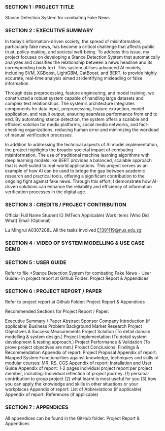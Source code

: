 ### SECTION 1 : PROJECT TITLE
Stance Detection System for combating Fake News


### SECTION 2 : EXECUTIVE SUMMARY

In today’s information-driven society, the spread of misinformation, particularly fake news, has become a critical challenge that affects public trust, policy-making, and societal well-being. To address this issue, my project focuses on developing a Stance Detection System that automatically analyzes and classifies the relationship between a news headline and its corresponding body text. This system utilises advanced AI models, including SVM, XGBoost, LightGBM, CatBoost, and BERT, to provide highly accurate, real-time analysis aimed at identifying misleading or false information.

Through data preprocessing, feature engineering, and model training, we constructed a robust system capable of handling large datasets and complex text relationships. The system’s architecture integrates components for data input, preprocessing, feature extraction, model application, and result output, ensuring seamless performance from end to end. By automating stance detection, the system offers a scalable and efficient solution for media platforms, social media networks, and fact-checking organizations, reducing human error and minimizing the workload of manual verification processes.

In addition to addressing the technical aspects of AI model implementation, the project highlights the broader societal impact of combating misinformation. The use of traditional machine learning algorithms with deep learning models like BERT provides a balanced, scalable approach that is well-suited to real-world applications. This project serves as an example of how AI can be used to bridge the gap between academic research and practical tools, offering a significant contribution to the ongoing fight against fake news. Through this effort, I demonstrate how AI-driven solutions can enhance the reliability and efficiency of information verification processes in the digital age.

### SECTION 3 : CREDITS / PROJECT CONTRIBUTION

Official Full Name	Student ID (MTech Applicable)	Work Items (Who Did What)	Email (Optional)

Lu Mingrui	A0307208L	All the tasks involved	E1391119@nus.edu.sg

### SECTION 4 : VIDEO OF SYSTEM MODELLING & USE CASE DEMO


### SECTION 5 : USER GUIDE
Refer to file <Stance Detection System for combating Fake News - User Guide> in project report at Github Folder: Project Report & Appendices 


### SECTION 6 : PROJECT REPORT / PAPER
Refer to project report at Github Folder: Project Report & Appendices

Recommended Sections for Project Report / Paper:

Executive Summary / Paper Abstract
Sponsor Company Introduction (if applicable)
Business Problem Background
Market Research
Project Objectives & Success Measurements
Project Solution (To detail domain modelling & system design.)
Project Implementation (To detail system development & testing approach.)
Project Performance & Validation (To prove project objectives are met.)
Project Conclusions: Findings & Recommendation
Appendix of report: Project Proposal
Appendix of report: Mapped System Functionalities against knowledge, techniques and skills of modular courses: MR, RS, CGS
Appendix of report: Installation and User Guide
Appendix of report: 1-2 pages individual project report per project member, including: Individual reflection of project journey: (1) personal contribution to group project (2) what learnt is most useful for you (3) how you can apply the knowledge and skills in other situations or your workplaces
Appendix of report: List of Abbreviations (if applicable)
Appendix of report: References (if applicable)

### SECTION 7 : APPENDICES
All appendices can be found in the GitHub folder: Project Report & Appendices
